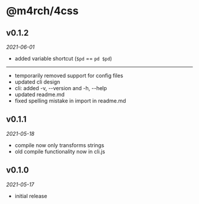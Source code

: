 # @m4rch/4css

## v0.1.2

*2021-06-01*

- added variable shortcut (`$pd` == `pd $pd`)

***

- temporarily removed support for config files
- updated cli design
- cli: added -v, --version and -h, --help
- updated readme.md
- fixed spelling mistake in import in readme.md

## v0.1.1

*2021-05-18*

- compile now only transforms strings
- old compile functionality now in cli.js

## v0.1.0

*2021-05-17*

- initial release
